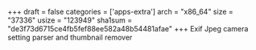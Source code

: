 +++
draft = false
categories = ['apps-extra']
arch = "x86_64"
size = "37336"
usize = "123949"
sha1sum = "de3f73d6715ce4fb5fef88ee582a48b54481afae"
+++
Exif Jpeg camera setting parser and thumbnail remover